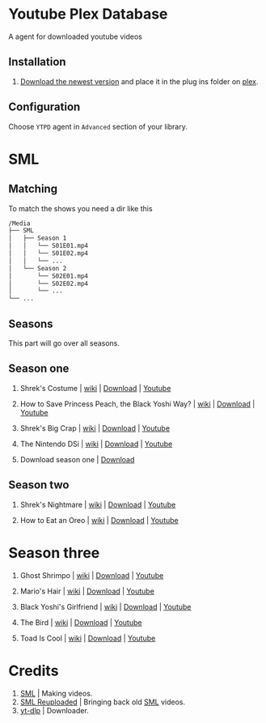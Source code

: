 # Youtube Plex Database

A agent for downloaded youtube videos

## Installation

1) [Download the newest version]() and place it in the plug ins folder on [plex](https://www.plex.tv/).

## Configuration

Choose `YTPD` agent in `Advanced` section of your library.

# SML

## Matching
To match the shows you need a dir like this
```bash
/Media
├── SML
│   ├── Season 1
│   │   └── S01E01.mp4
│   │   └── S01E02.mp4
│   │   └── ...
│   └── Season 2
│       └── S02E01.mp4
│       └── S02E02.mp4
│       └── ...
└── ...
```

## Seasons
This part will go over all seasons.

## Season one
1) Shrek's Costume | [wiki](https://sml.fandom.com/wiki/Shrek%27s_Costume) | [Download](https://github.com/HttpAnimation/YTPlex-Database/raw/master/SML/Shrek's%20Costume.sh) | [Youtube](https://www.youtube.com/watch?v=PDvKy6v52Fs) 

2) How to Save Princess Peach, the Black Yoshi Way? | [wiki](https://sml.fandom.com/wiki/How_to_Save_Princess_Peach,_the_Black_Yoshi_Way%3F) | [Download](SCRIPTTODOWNLOAD) | [Youtube](https://www.youtube.com/watch?app=desktop&v=mbUl1ZpBI4M) 

3) Shrek's Big Crap | [wiki](https://sml.fandom.com/wiki/Shrek%27s_Big_Crap) | [Download](https://raw.githubusercontent.com/HttpAnimation/YTPlex-Database/master/SML/Shrek's%20Big%20Crap.sh) | [Youtube](https://www.youtube.com/watch?app=desktop&v=Q7R9bQaconY) 

4) The Nintendo DSi | [wiki](https://sml.fandom.com/wiki/The_Nintendo_DSi) | [Download](https://raw.githubusercontent.com/HttpAnimation/YTPlex-Database/master/SML/The%20Nintendo%20DSi.sh) | [Youtube](WATCHONYT) 

5) Download season one | [Download](https://raw.githubusercontent.com/HttpAnimation/YTPlex-Database/master/SML/Season-1.sh)

## Season two
1) Shrek's Nightmare | [wiki](https://sml.fandom.com/wiki/Shrek%27s_Nightmare) | [Download](https://raw.githubusercontent.com/HttpAnimation/YTPlex-Database/master/SML/Shrek's%20Nightmare.sh) | [Youtube](https://www.youtube.com/watch?v=KWrkE1Nzido) 

1) How to Eat an Oreo | [wiki](https://sml.fandom.com/wiki/How_to_Eat_an_Oreo) | [Download](https://raw.githubusercontent.com/HttpAnimation/YTPlex-Database/master/SML/How%20to%20Eat%20an%20Oreo.sh) | [Youtube](https://www.youtube.com/watch?v=P_MIVdu9urk) 

# Season three

1) Ghost Shrimpo | [wiki](WIKIPAGE) | [Download](SCRIPTTODOWNLOAD) | [Youtube](https://youtu.be/U-SKYIQxQtI) 

1) Mario's Hair | [wiki](WIKIPAGE) | [Download](SCRIPTTODOWNLOAD) | [Youtube](https://youtu.be/Bx941fl2dyI) 

1) Black Yoshi's Girlfriend | [wiki](WIKIPAGE) | [Download](SCRIPTTODOWNLOAD) | [Youtube](WATCHONYT) 

1) The Bird | [wiki](WIKIPAGE) | [Download](SCRIPTTODOWNLOAD) | [Youtube](WATCHONYT) 

1) Toad Is Cool | [wiki](WIKIPAGE) | [Download](SCRIPTTODOWNLOAD) | [Youtube](WATCHONYT) 


# Credits
1) [SML](https://www.youtube.com/@SMLMovies) | Making videos.
2) [SML Reuploaded](https://www.youtube.com/@sml_reuploaded) | Bringing back old [SML]() videos.
3) [yt-dlp](https://github.com/yt-dlp/yt-dlp) | Downloader.